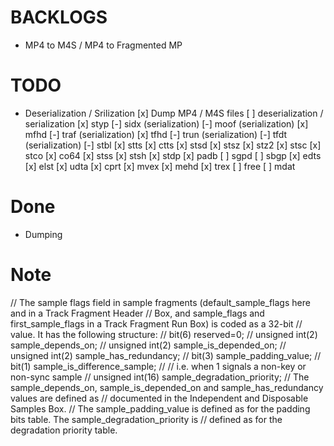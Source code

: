 # BACKLOGS
- MP4 to M4S / MP4 to Fragmented MP

# TODO
- Deserialization / Srilization
[x] Dump MP4 / M4S files
[ ] deserialization / serialization
    [x] styp
    [-] sidx (serialization)
    [-] moof (serialization)
        [x] mfhd
        [-] traf (serialization)
            [x] tfhd
            [-] trun (serialization)
            [-] tfdt (serialization)
    [-] stbl
        [x] stts
        [x] ctts
        [x] stsd
        [x] stsz
        [x] stz2
        [x] stsc
        [x] stco
        [x] co64
        [x] stss
        [x] stsh
        [x] stdp
        [x] padb
        [ ] sgpd
        [ ] sbgp
    [x] edts
        [x] elst
    [x] udta
        [x] cprt
    [x] mvex
        [x] mehd
        [x] trex
    [ ] free
    [ ] mdat

# Done
- Dumping

# Note

// The sample flags field in sample fragments (default_sample_flags here and in a Track Fragment Header
// Box, and sample_flags and first_sample_flags in a Track Fragment Run Box) is coded as a 32-bit
// value. It has the following structure:
// bit(6) reserved=0;
// unsigned int(2) sample_depends_on;
// unsigned int(2) sample_is_depended_on;
// unsigned int(2) sample_has_redundancy;
// bit(3) sample_padding_value;
// bit(1) sample_is_difference_sample;
//  // i.e. when 1 signals a non-key or non-sync sample
// unsigned int(16) sample_degradation_priority;
// The sample_depends_on, sample_is_depended_on and sample_has_redundancy values are defined as
// documented in the Independent and Disposable Samples Box.
// The sample_padding_value is defined as for the padding bits table. The sample_degradation_priority is
// defined as for the degradation priority table.